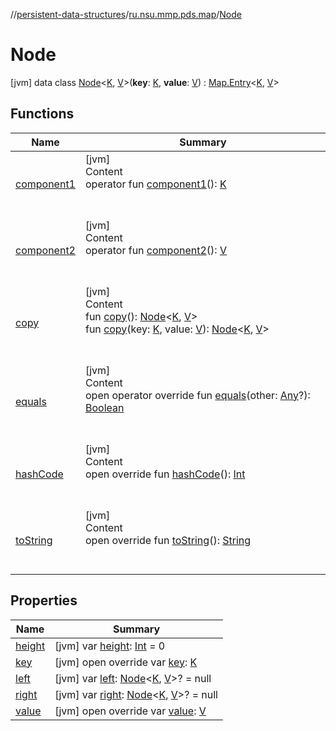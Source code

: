 //[persistent-data-structures](../../index.md)/[ru.nsu.mmp.pds.map](../index.md)/[Node](index.md)



# Node  
 [jvm] data class [Node](index.md)<[K](index.md), [V](index.md)>(**key**: [K](index.md), **value**: [V](index.md)) : [Map.Entry](https://kotlinlang.org/api/latest/jvm/stdlib/kotlin.collections/-map/-entry/index.html)<[K](index.md), [V](index.md)>    


## Functions  
  
|  Name|  Summary| 
|---|---|
| <a name="ru.nsu.mmp.pds.map/Node/component1/#/PointingToDeclaration/"></a>[component1](component1.md)| <a name="ru.nsu.mmp.pds.map/Node/component1/#/PointingToDeclaration/"></a>[jvm]  <br>Content  <br>operator fun [component1](component1.md)(): [K](index.md)  <br><br><br>
| <a name="ru.nsu.mmp.pds.map/Node/component2/#/PointingToDeclaration/"></a>[component2](component2.md)| <a name="ru.nsu.mmp.pds.map/Node/component2/#/PointingToDeclaration/"></a>[jvm]  <br>Content  <br>operator fun [component2](component2.md)(): [V](index.md)  <br><br><br>
| <a name="ru.nsu.mmp.pds.map/Node/copy/#/PointingToDeclaration/"></a>[copy](copy.md)| <a name="ru.nsu.mmp.pds.map/Node/copy/#/PointingToDeclaration/"></a>[jvm]  <br>Content  <br>fun [copy](copy.md)(): [Node](index.md)<[K](index.md), [V](index.md)>  <br>fun [copy](copy.md)(key: [K](index.md), value: [V](index.md)): [Node](index.md)<[K](index.md), [V](index.md)>  <br><br><br>
| <a name="kotlin/Any/equals/#kotlin.Any?/PointingToDeclaration/"></a>[equals](../-persistent-tree-map/-entry/index.md#%5Bkotlin%2FAny%2Fequals%2F%23kotlin.Any%3F%2FPointingToDeclaration%2F%5D%2FFunctions%2F-1727467831)| <a name="kotlin/Any/equals/#kotlin.Any?/PointingToDeclaration/"></a>[jvm]  <br>Content  <br>open operator override fun [equals](../-persistent-tree-map/-entry/index.md#%5Bkotlin%2FAny%2Fequals%2F%23kotlin.Any%3F%2FPointingToDeclaration%2F%5D%2FFunctions%2F-1727467831)(other: [Any](https://kotlinlang.org/api/latest/jvm/stdlib/kotlin/-any/index.html)?): [Boolean](https://kotlinlang.org/api/latest/jvm/stdlib/kotlin/-boolean/index.html)  <br><br><br>
| <a name="kotlin/Any/hashCode/#/PointingToDeclaration/"></a>[hashCode](../-persistent-tree-map/-entry/index.md#%5Bkotlin%2FAny%2FhashCode%2F%23%2FPointingToDeclaration%2F%5D%2FFunctions%2F-1727467831)| <a name="kotlin/Any/hashCode/#/PointingToDeclaration/"></a>[jvm]  <br>Content  <br>open override fun [hashCode](../-persistent-tree-map/-entry/index.md#%5Bkotlin%2FAny%2FhashCode%2F%23%2FPointingToDeclaration%2F%5D%2FFunctions%2F-1727467831)(): [Int](https://kotlinlang.org/api/latest/jvm/stdlib/kotlin/-int/index.html)  <br><br><br>
| <a name="kotlin/Any/toString/#/PointingToDeclaration/"></a>[toString](../-persistent-tree-map/-entry/index.md#%5Bkotlin%2FAny%2FtoString%2F%23%2FPointingToDeclaration%2F%5D%2FFunctions%2F-1727467831)| <a name="kotlin/Any/toString/#/PointingToDeclaration/"></a>[jvm]  <br>Content  <br>open override fun [toString](../-persistent-tree-map/-entry/index.md#%5Bkotlin%2FAny%2FtoString%2F%23%2FPointingToDeclaration%2F%5D%2FFunctions%2F-1727467831)(): [String](https://kotlinlang.org/api/latest/jvm/stdlib/kotlin/-string/index.html)  <br><br><br>


## Properties  
  
|  Name|  Summary| 
|---|---|
| <a name="ru.nsu.mmp.pds.map/Node/height/#/PointingToDeclaration/"></a>[height](height.md)| <a name="ru.nsu.mmp.pds.map/Node/height/#/PointingToDeclaration/"></a> [jvm] var [height](height.md): [Int](https://kotlinlang.org/api/latest/jvm/stdlib/kotlin/-int/index.html) = 0   <br>
| <a name="ru.nsu.mmp.pds.map/Node/key/#/PointingToDeclaration/"></a>[key](key.md)| <a name="ru.nsu.mmp.pds.map/Node/key/#/PointingToDeclaration/"></a> [jvm] open override var [key](key.md): [K](index.md)   <br>
| <a name="ru.nsu.mmp.pds.map/Node/left/#/PointingToDeclaration/"></a>[left](left.md)| <a name="ru.nsu.mmp.pds.map/Node/left/#/PointingToDeclaration/"></a> [jvm] var [left](left.md): [Node](index.md)<[K](index.md), [V](index.md)>? = null   <br>
| <a name="ru.nsu.mmp.pds.map/Node/right/#/PointingToDeclaration/"></a>[right](right.md)| <a name="ru.nsu.mmp.pds.map/Node/right/#/PointingToDeclaration/"></a> [jvm] var [right](right.md): [Node](index.md)<[K](index.md), [V](index.md)>? = null   <br>
| <a name="ru.nsu.mmp.pds.map/Node/value/#/PointingToDeclaration/"></a>[value](value.md)| <a name="ru.nsu.mmp.pds.map/Node/value/#/PointingToDeclaration/"></a> [jvm] open override var [value](value.md): [V](index.md)   <br>

